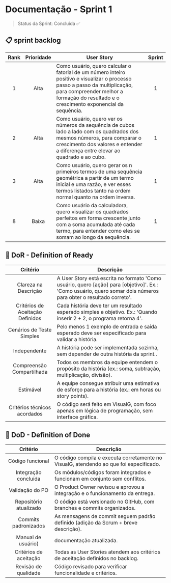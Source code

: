 # Documentação - Sprint 1

> Status da Sprint: Concluída ✅
> 
 
## 📋 sprint backlog  <a id="us"></a>

| Rank | Prioridade | User Story                                                                                                                                                                                                                 | Sprint |
| :--: | :--------: | -------------------------------------------------------------------------------------------------------------------------------------------------------------------------------------------------------------------------- | :----: |
|  1   |   Alta     | Como usuário, quero calcular o fatorial de um número inteiro positivo e visualizar o processo passo a passo da multiplicação, para compreender melhor a formação do resultado e o crescimento exponencial da sequência.     |   1    |
|  2   |   Alta     | Como usuário, quero ver os números da sequência de cubos lado a lado com os quadrados dos mesmos números, para comparar o crescimento dos valores e entender a diferença entre elevar ao quadrado e ao cubo.               |   1    |
|  3   |   Alta     | Como usuário, quero gerar os n primeiros termos de uma sequência geométrica a partir de um termo inicial e uma razão, e ver esses termos listados tanto na ordem normal quanto na ordem inversa.                           |   1    |
|  8   |   Baixa    | Como usuário da calculadora, quero visualizar os quadrados perfeitos em forma crescente junto com a soma acumulada até cada termo, para entender como eles se somam ao longo da sequência.                                  |   1   |

## 🏅 DoR - Definition of Ready <a id="dor"></a>

|             Critério             | Descrição                                                                                         |
| :------------------------------: | ------------------------------------------------------------------------------------------------- |
|       Clareza na Descrição       | A User Story está escrita no formato 'Como usuário, quero [ação] para [objetivo]'. Ex.: 'Como usuário, quero somar dois números para obter o resultado correto'.          |
| Critérios de Aceitação Definidos | Cada história deve ter um resultado esperado simples e objetivo. Ex.: 'Quando inserir 2 + 2, o programa retorna 4'. |
| Cenários de Teste Simples  | Pelo menos 1 exemplo de entrada e saída esperado deve ser especificado para validar a história.                   |
|           Independente           | A história pode ser implementada sozinha, sem depender de outra história da sprint..                    |
|    Compreensão Compartilhada     | Todos os membros da equipe entendem o propósito da história (ex.: soma, subtração, multiplicação, divisão).                          |
|            Estímável             | A equipe consegue atribuir uma estimativa de esforço para a história (ex.: em horas ou story points).                            |
|   Critérios técnicos acordados   | O código será feito em VisualG, com foco apenas em lógica de programação, sem interface gráfica.               |

## 🏅 DoD - Definition of Done <a id="dod"></a>

|                 Critério                 | Descrição                                                                            |
| :--------------------------------------: | ------------------------------------------------------------------------------------ |
|    Código funcional    | O código compila e executa corretamente no VisualG, atendendo ao que foi especificado.                |
|        Integração concluída       | Os módulos/códigos foram integrados e funcionam em conjunto sem conflitos.    |
|            Validação do PO            | O Product Owner revisou e aprovou a integração e o funcionamento da entrega.                            |
|     Repositório atualizado    | O código está versionado no GitHub, com branches e commits organizados.      |
|  Commits padronizados   | As mensagens de commit seguem padrão definido (adição da Scrum + breve descrição).                            |
| Manual de usuário) | documentação atualizada. |
|             Critérios de aceitação            | Todas as User Stories atendem aos critérios de aceitação definidos no backlog.                |
|           Revisão de qualidade           | Código revisado para verificar funcionalidade e critérios.                |


